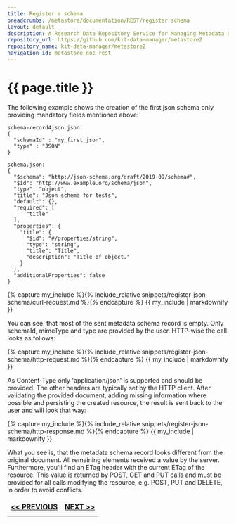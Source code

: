 ```yaml
---
title: Register a schema
breadcrumbs: /metastore/documentation/REST/register schema
layout: default
description: A Research Data Repository Service for Managing Metadata Documents based on JSON or XML.
repository_url: https://github.com/kit-data-manager/metastore2
repository_name: kit-data-manager/metastore2
navigation_id: metastore_doc_rest
---
```


# {{ page.title }}

The following example shows the creation of the first json schema only providing mandatory fields mentioned above:
``` 
schema-record4json.json:
{
  "schemaId" : "my_first_json",
  "type" : "JSON"
}
```

```
schema.json:
{
  "$schema": "http://json-schema.org/draft/2019-09/schema#",
  "$id": "http://www.example.org/schema/json",
  "type": "object",
  "title": "Json schema for tests",
  "default": {},
  "required": [
      "title"
  ],
  "properties": {
    "title": {
      "$id": "#/properties/string",
      "type": "string",
      "title": "Title",
      "description": "Title of object."
    }
  },
  "additionalProperties": false
}
```

{% capture my_include %}{% include_relative snippets/register-json-schema/curl-request.md %}{% endcapture %}
{{ my_include | markdownify }}

You can see, that most of the sent metadata schema record is empty. Only schemaId, mimeType and type are provided by the user. HTTP-wise the call looks as follows: 

{% capture my_include %}{% include_relative snippets/register-json-schema/http-request.md %}{% endcapture %}
{{ my_include | markdownify }}

As Content-Type only 'application/json' is supported and should be provided. The other headers are typically set by the HTTP client. After validating the 
provided document, adding missing information where possible and persisting the created resource, the result is sent back to the user and will look that way:

{% capture my_include %}{% include_relative snippets/register-json-schema/http-response.md %}{% endcapture %}
{{ my_include | markdownify }}

What you see is, that the metadata schema record looks different from the original document. All remaining elements received a value by the server. 
Furthermore, you'll find an ETag header with the current ETag of the resource. This value is returned by POST, GET and PUT calls and must be provided for 
all calls modifying the resource, e.g. POST, PUT and DELETE, in order to avoid conflicts.

<style>
td, th {
   border: none!important;
}
</style>
|[<< PREVIOUS](introduction-schema.html)| [NEXT >>](get-schema-record.html) |
|:----|----:|
| | |

